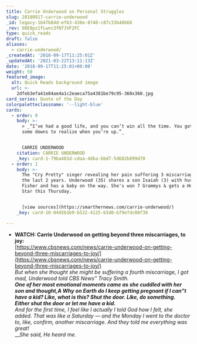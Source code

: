 ```yaml
---
title: Carrie Underwood on Personal Struggles
slug: 20180917-carrie-underwood
_id: legacy-1647b84d-ef63-438e-8740-c87c33b48b68
_rev: O8E8pz1fLwnc3fN7JVF2FC
type: quick_reads
draft: false
aliases:
  - carrie-underwood/
_createdAt: '2018-09-17T11:25:01Z'
_updatedAt: '2021-03-22T13:11:13Z'
date: '2018-09-17T11:25:01+00:00'
weight: 50
featured_image:
  alt: Quick Reads background image
  url: >-
    2dfeb3efa41e84ae4a1c2eaeca75a4381be79c95-360x360.jpg
card_series: Quote of the Day
colorpaletteclassname: '--light-blue'
cards:
  - order: 0
    body: >-
      > _“I’ve had a good life, and you can’t win all the time. You gotta have
      some downs to realize when you’re up.”_


      CARRIE UNDERWOOD
    citation: CARRIE UNDERWOOD
    _key: card-1-79ba481d-cdaa-4dba-bbd7-5d682b899d70
  - order: 1
    body: >-
      The "Cry Pretty" singer revealing her pain suffering 3 miscarriages over
      the last 2 years. Underwood (35) shares a son Isaiah (3) with husband Mike
      Fisher and has a baby on the way. She's won 7 Grammys & gets a Hollywood
      Star this Thursday.


      [view sources](https://smarthernews.com/carrie-underwood/)
    _key: card-10-0445b1b9-b522-4125-b3d0-b79efdc08f30

---
```

* **WATCH: Carrie Underwood on getting beyond three miscarriages, to joy:**  
[https://www.cbsnews.com/news/carrie-underwood-on-getting-beyond-three-miscarriages-to-joy/](https://www.cbsnews.com/news/carrie-underwood-on-getting-beyond-three-miscarriages-to-joy/)  
_But when she thought she might be suffering a fourth miscarriage, I got mad, Underwood told CBS News” Tracy Smith._  
**_One of her most emotional moments came as she cuddled with her son and thought,A Why on Earth do I keep getting pregnant if I can”t have a kid? Like, what is this? Shut the door. Like, do something. Either shut the door or let me have a kid._**  
_And for the first time, I feel like I actually I told God how I felt, she added. That was like a Saturday — and the Monday I went to the doctor to, like, confirm, another miscarriage. And they told me everything was great!_  
___She said, He heard me._